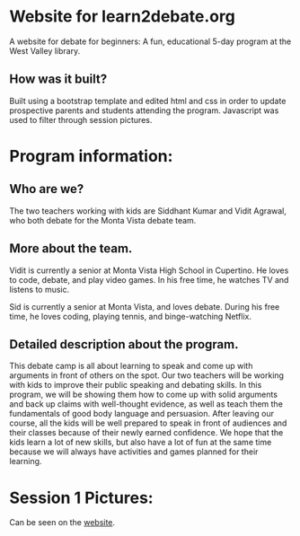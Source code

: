 # Website for learn2debate.org
A website for debate for beginners: A fun, educational 5-day program at the West Valley library.

## How was it built?
Built using a bootstrap template and edited html and css in order to update prospective parents and students attending the program. Javascript was used to filter through session pictures.

# Program information:

## Who are we?
The two teachers working with kids are Siddhant Kumar and Vidit Agrawal, who both debate for the Monta Vista debate team. 

## More about the team.
Vidit is currently a senior at Monta Vista High School in Cupertino. He loves to code, debate, and play video games. In his free time, he watches TV and listens to music.

Sid is currently a senior at Monta Vista, and loves debate. During his free time, he loves coding, playing tennis, and binge-watching Netflix.

## Detailed description about the program.
This debate camp is all about learning to speak and come up with arguments in front of others on the spot. Our two teachers will be working with kids to improve their public speaking and debating skills. In this program, we will be showing them how to come up with solid arguments and back up claims with well-thought evidence, as well as teach them the fundamentals of good body language and persuasion. After leaving our course, all the kids will be well prepared to speak in front of audiences and their classes because of their newly earned confidence. We hope that the kids learn a lot of new skills, but also have a lot of fun at the same time because we will always have activities and games planned for their learning.

# Session 1 Pictures:
Can be seen on the [website](http://learn2debate.org/). 
